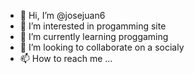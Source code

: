 - 👋 Hi, I’m @josejuan6
- 👀 I’m interested in progamming site
- 🌱 I’m currently learning proggaming
- 💞️ I’m looking to collaborate on a socialy
- 📫 How to reach me ...

<!---
josejuan6/josejuan6 is a ✨ special ✨ repository because its `README.md` (this file) appears on your GitHub profile.
You can click the Preview link to take a look at your changes.
--->
